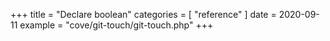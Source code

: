 +++
title = "Declare boolean"
categories = [ "reference" ]
date = 2020-09-11
example = "cove/git-touch/git-touch.php"
+++
